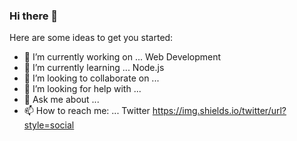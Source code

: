 ### Hi there 👋

Here are some ideas to get you started:

- 🔭 I’m currently working on ... Web Development
- 🌱 I’m currently learning ... Node.js
- 👯 I’m looking to collaborate on ... 
- 🤔 I’m looking for help with ...
- 💬 Ask me about ...
- 📫 How to reach me: ... Twitter https://img.shields.io/twitter/url?style=social

